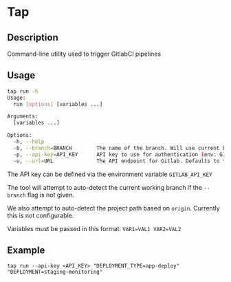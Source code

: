 # Tap

## Description

Command-line utility used to trigger GitlabCI pipelines

## Usage

```bash
tap run -h
Usage:
  run [options] [variables ...]

Arguments:
  [variables ...]

Options:
  -h, --help
  -b, --branch=BRANCH        The name of the branch. Will use current branch if not provided
  -p, --api-key=API_KEY      API key to use for authentication (env: GITLAB_API_KEY)
  -u, --url=URL              The API endpoint for Gitlab. Defaults to the origin
```

The API key can be defined via the environment variable `GITLAB_API_KEY`

The tool will attempt to auto-detect the current working branch if the `--branch` flag is not given.

We also attempt to auto-detect the project path based on `origin`. Currently this is not configurable.

Variables must be passed in this format: `VAR1=VAL1 VAR2=VAL2`


## Example

`tap run --api-key <API_KEY> "DEPLOYMENT_TYPE=app-deploy" "DEPLOYMENT=staging-monitoring"`
